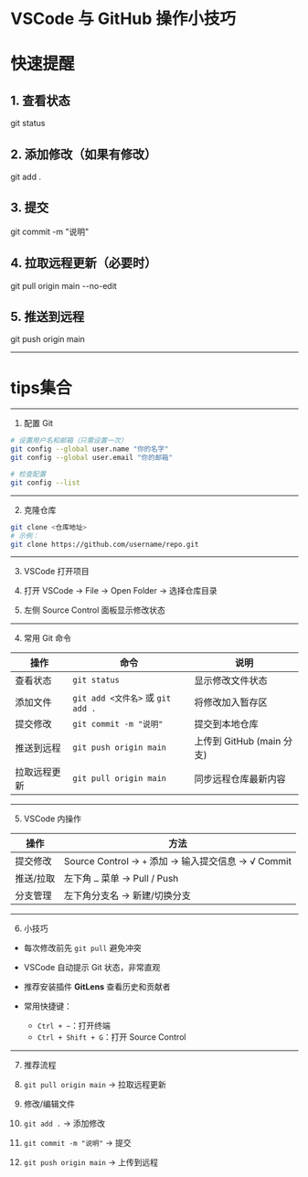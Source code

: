 # VSCode 与 GitHub 操作小技巧

# 快速提醒
## 1. 查看状态
git status

## 2. 添加修改（如果有修改）
git add .

## 3. 提交
git commit -m "说明"

## 4. 拉取远程更新（必要时）
git pull origin main --no-edit

## 5. 推送到远程
git push origin main






---
# tips集合
---
 1. 配置 Git
```bash
# 设置用户名和邮箱（只需设置一次）
git config --global user.name "你的名字"
git config --global user.email "你的邮箱"

# 检查配置
git config --list

```

---

 2. 克隆仓库

```bash
git clone <仓库地址>
# 示例：
git clone https://github.com/username/repo.git
```

---

 3. VSCode 打开项目

1. 打开 VSCode → File → Open Folder → 选择仓库目录
2. 左侧 Source Control 面板显示修改状态

---

 4. 常用 Git 命令

| 操作     | 命令                            | 说明                   |
| ------ | ----------------------------- | -------------------- |
| 查看状态   | `git status`                  | 显示修改文件状态             |
| 添加文件   | `git add <文件名>` 或 `git add .` | 将修改加入暂存区             |
| 提交修改   | `git commit -m "说明"`          | 提交到本地仓库              |
| 推送到远程  | `git push origin main`        | 上传到 GitHub (main 分支) |
| 拉取远程更新 | `git pull origin main`        | 同步远程仓库最新内容           |

---

 5. VSCode 内操作

| 操作    | 方法                                          |
| ----- | ------------------------------------------- |
| 提交修改  | Source Control → `+` 添加 → 输入提交信息 → √ Commit |
| 推送/拉取 | 左下角 `…` 菜单 → Pull / Push                    |
| 分支管理  | 左下角分支名 → 新建/切换分支                            |

---

 6. 小技巧

* 每次修改前先 `git pull` 避免冲突
* VSCode 自动提示 Git 状态，非常直观
* 推荐安装插件 **GitLens** 查看历史和贡献者
* 常用快捷键：

  * `Ctrl + ~`：打开终端
  * `Ctrl + Shift + G`：打开 Source Control

---

 7. 推荐流程

1. `git pull origin main` → 拉取远程更新
2. 修改/编辑文件
3. `git add .` → 添加修改
4. `git commit -m "说明"` → 提交
5. `git push origin main` → 上传到远程

